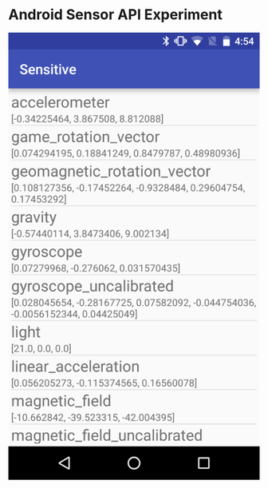 # Android Sensor API Experiment

![](https://raw.githubusercontent.com/danistrebel/Sensitive/documentation/img/screen1.png)